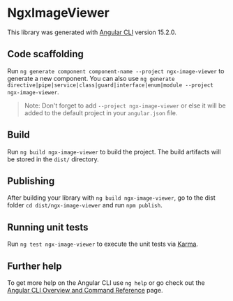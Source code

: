 # NgxImageViewer

This library was generated with [Angular CLI](https://github.com/angular/angular-cli) version 15.2.0.

## Code scaffolding

Run `ng generate component component-name --project ngx-image-viewer` to generate a new component. You can also use `ng generate directive|pipe|service|class|guard|interface|enum|module --project ngx-image-viewer`.
> Note: Don't forget to add `--project ngx-image-viewer` or else it will be added to the default project in your `angular.json` file. 

## Build

Run `ng build ngx-image-viewer` to build the project. The build artifacts will be stored in the `dist/` directory.

## Publishing

After building your library with `ng build ngx-image-viewer`, go to the dist folder `cd dist/ngx-image-viewer` and run `npm publish`.

## Running unit tests

Run `ng test ngx-image-viewer` to execute the unit tests via [Karma](https://karma-runner.github.io).

## Further help

To get more help on the Angular CLI use `ng help` or go check out the [Angular CLI Overview and Command Reference](https://angular.io/cli) page.
